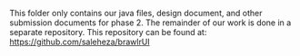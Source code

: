 This folder only contains our java files, design document, and other submission documents for phase 2.
The remainder of our work is done in a separate repository. This repository can be found at:
https://github.com/saleheza/brawlrUI
